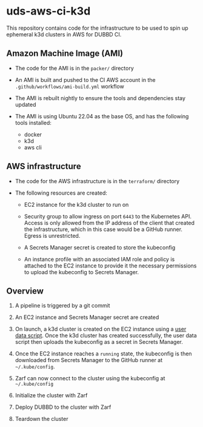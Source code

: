# uds-aws-ci-k3d

This repository contains code for the infrastructure to be used to spin up ephemeral k3d clusters in AWS for DUBBD CI.

## Amazon Machine Image (AMI)

- The code for the AMI is in the `packer/` directory

- An AMI is built and pushed to the CI AWS account in the `.github/workflows/ami-build.yml` workflow

- The AMI is rebuilt nightly to ensure the tools and dependencies stay updated

- The AMI is using Ubuntu 22.04 as the base OS, and has the following tools installed:
  - docker
  - k3d
  - aws cli

## AWS infrastructure

- The code for the AWS infrastructure is in the `terraform/` directory

- The following resources are created:
  - EC2 instance for the k3d cluster to run on

  - Security group to allow ingress on port `6443` to the Kubernetes API. Access is only allowed from the IP address of the client that created the infrastructure, which in this case would be a GitHub runner. Egress is unrestricted.

  - A Secrets Manager secret is created to store the kubeconfig

  - An instance profile with an associated IAM role and policy is attached to the EC2 instance to provide it the necessary permissions to upload the kubeconfig to Secrets Manager.

## Overview

1. A pipeline is triggered by a git commit

1. An EC2 instance and Secrets Manager secret are created

1. On launch, a k3d cluster is created on the EC2 instance using a [user data script](https://docs.aws.amazon.com/AWSEC2/latest/UserGuide/user-data.html#user-data-shell-scripts). Once the k3d cluster has created successfully, the user data script then uploads the kubeconfig as a secret in Secrets Manager.

1. Once the EC2 instance reaches a `running` state, the kubeconfig is then downloaded from Secrets Manager to the GitHub runner at `~/.kube/config`.

1. Zarf can now connect to the cluster using the kubeconfig at `~/.kube/config`

1. Initialize the cluster with Zarf

1. Deploy DUBBD to the cluster with Zarf

1. Teardown the cluster

